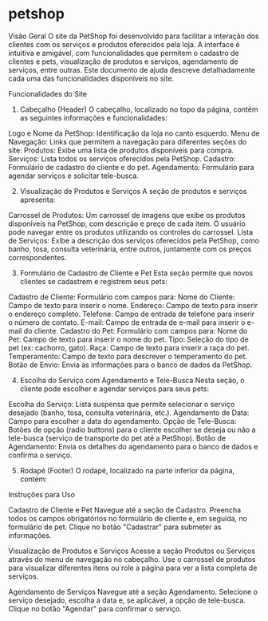 # petshop
Visão Geral
O site da PetShop foi desenvolvido para facilitar a interação dos clientes com os serviços e produtos oferecidos pela loja. A interface é intuitiva e amigável, com funcionalidades que permitem o cadastro de clientes e pets, visualização de produtos e serviços, agendamento de serviços, entre outras. Este documento de ajuda descreve detalhadamente cada uma das funcionalidades disponíveis no site.

Funcionalidades do Site

  1. Cabeçalho (Header)
  O cabeçalho, localizado no topo da página, contém as seguintes informações e funcionalidades:
  
  Logo e Nome da PetShop: Identificação da loja no canto esquerdo.
  Menu de Navegação: Links que permitem a navegação para diferentes seções do site:
  Produtos: Exibe uma lista de produtos disponíveis para compra.
  Serviços: Lista todos os serviços oferecidos pela PetShop.
  Cadastro: Formulário de cadastro do cliente e do pet.
  Agendamento: Formulário para agendar serviços e solicitar tele-busca.

  2. Visualização de Produtos e Serviços
  A seção de produtos e serviços apresenta:

Carrossel de Produtos: Um carrossel de imagens que exibe os produtos disponíveis na PetShop, com descrição e preço de cada item. O usuário pode navegar entre os produtos utilizando os controles do carrossel.
Lista de Serviços: Exibe a descrição dos serviços oferecidos pela PetShop, como banho, tosa, consulta veterinária, entre outros, juntamente com os preços correspondentes.

  3. Formulário de Cadastro de Cliente e Pet
  Esta seção permite que novos clientes se cadastrem e registrem seus pets:

  Cadastro de Cliente: Formulário com campos para:
  Nome do Cliente: Campo de texto para inserir o nome.
  Endereço: Campo de texto para inserir o endereço completo.
  Telefone: Campo de entrada de telefone para inserir o número de contato.
  E-mail: Campo de entrada de e-mail para inserir o e-mail do cliente.
  Cadastro do Pet: Formulário com campos para:
  Nome do Pet: Campo de texto para inserir o nome do pet.
  Tipo: Seleção do tipo de pet (ex: cachorro, gato).
  Raça: Campo de texto para inserir a raça do pet.
  Temperamento: Campo de texto para descrever o temperamento do pet.
  Botão de Envio: Envia as informações para o banco de dados da PetShop.
  
  4. Escolha do Serviço com Agendamento e Tele-Busca
  Nesta seção, o cliente pode escolher e agendar serviços para seus pets:

  Escolha do Serviço: Lista suspensa que permite selecionar o serviço desejado (banho, tosa, consulta veterinária, etc.).
  Agendamento de Data: Campo para escolher a data do agendamento.
  Opção de Tele-Busca: Botões de opção (radio buttons) para o cliente escolher se deseja ou não a tele-busca (serviço de transporte do pet até a PetShop).
  Botão de Agendamento: Envia os detalhes do agendamento para o banco de dados e confirma o serviço.
  
  5. Rodapé (Footer)
  O rodapé, localizado na parte inferior da página, contém:


Instruções para Uso

  Cadastro de Cliente e Pet
    Navegue até a seção de Cadastro.
    Preencha todos os campos obrigatórios no formulário de cliente e, em seguida, no formulário de pet.
    Clique no botão "Cadastrar" para submeter as informações.
    
  Visualização de Produtos e Serviços
    Acesse a seção Produtos ou Serviços através do menu de navegação no cabeçalho.
    Use o carrossel de produtos para visualizar diferentes itens ou role a página para ver a lista completa de serviços.
  
  Agendamento de Serviços
    Navegue até a seção Agendamento.
    Selecione o serviço desejado, escolha a data e, se aplicável, a opção de tele-busca.
    Clique no botão "Agendar" para confirmar o serviço.
